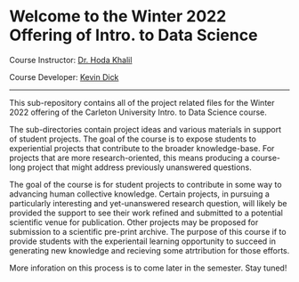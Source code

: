 # Welcome to the Winter 2022 Offering of Intro. to Data Science

Course Instructor: [Dr. Hoda Khalil](https://hakhalil.github.io/)

Course Developer: [Kevin Dick](https://kevindick.ai/)

---

This sub-repository contains all of the project related files for the Winter 2022 offering of the Carleton University Intro. to Data Science course.

The sub-directories contain project ideas and various materials in support of student projects. The goal of the course is to expose students to experiential projects that contribute to the broader knowledge-base. For projects that are more research-oriented, this means producing a course-long project that might address previously unanswered questions. 

The goal of the course is for student projects to contribute in some way to advancing human collective knowledge. Certain projects, in pursuing a particularly interesting and yet-unanswered research question, will likely be provided the support to see their work refined and submitted to a potential scientific venue for publication. Other projects may be proposed for submission to a scientific pre-print archive. The purpose of this course if to provide students with the experientail learning opportunity to succeed in generating new knowledge and recieving some atrtribution for those efforts.

More inforation on this process is to come later in the semester. Stay tuned!
